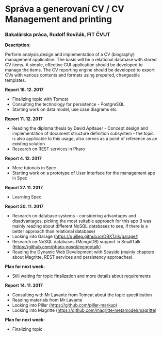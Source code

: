 # Správa a generovaní CV / CV Management and printing
### Bakalárska práca, Rudolf Rovňák, FIT ČVUT

**Description:**

Perform analysis,design and implementation of a CV (biography) management
application. The basis will be a relational database with stored CV items. A
simple, effective GUI application should be developed to manage the items.
The CV reporting engine should be developed to export CVs with various contents
and formats using prepared, changeable templates.

**Report 18. 12. 2017**

* Finalizing topic with Tomcat
* Consulting the technology for persistence - PostgreSQL
* Starting work on data model, use case diagrams etc.


**Report 11. 12. 2017**

* Reading the diploma thesis by David Apltauer - Concept design and 
implementation of document structure definition subsystem - the topic is also
applicable to this usage, also serves as a point of reference as an existing 
solution
* Research on REST services in Pharo


**Report 4. 12. 2017**

* More tutorials in Spec
* Starting work on a prototype of User Interface for the management app in Spec


**Report 27. 11. 2017**

* Learning Spec


**Report 20. 11. 2017**

* Research on database systems - considering advantages and disadvantages, 
picking the most suitable approach for this app (I was mainly reading about
different NoSQL databases to see, if there is a better approach than relational
database)
* Looking into Garage (https://guillep.github.io/DBXTalk/garage/)
* Research on NoSQL databases (MongoDB) support in SmallTalk
(https://github.com/pharo-nosql/mongotalk)
* Reading the Dynamic Web Development with Seaside (mainly chapters about
Magritte, REST services and persistency approaches).


**Plan for next week:**
* Still waiting for topic finalization and more details about requirements


**Report 14. 11. 2017**

* Consulting with Mr Lavante from Tomcat about the topic specification
* Reading materials from Mr Lavante
* Looking into Pillar (https://github.com/pillar-markup)
* Looking into Magritte (https://github.com/magritte-metamodel/magritte)


**Plan for next week:**
* Finalizing topic
